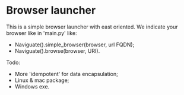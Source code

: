 # Browser launcher

This is a simple browser launcher with east oriented. We indicate your browser like in 'main.py' like:


* Naviguate().simple_browser(browser, url FQDN);
* Naviguate().browse(browser, URI).

Todo: 

* More 'idempotent' for data encapsulation;
* Linux & mac package;
* Windows exe.
